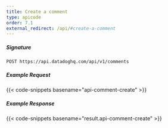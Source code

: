 ```yaml
---
title: Create a comment
type: apicode
order: 7.1
external_redirect: /api/#create-a-comment
---
```


##### Signature
`POST https://api.datadoghq.com/api/v1/comments`
##### Example Request
{{< code-snippets basename="api-comment-create" >}}
##### Example Response
{{< code-snippets basename="result.api-comment-create" >}}